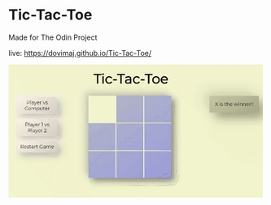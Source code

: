 # Tic-Tac-Toe

Made for The Odin Project

live: https://dovimaj.github.io/Tic-Tac-Toe/

![](chrome-capture.gif)

